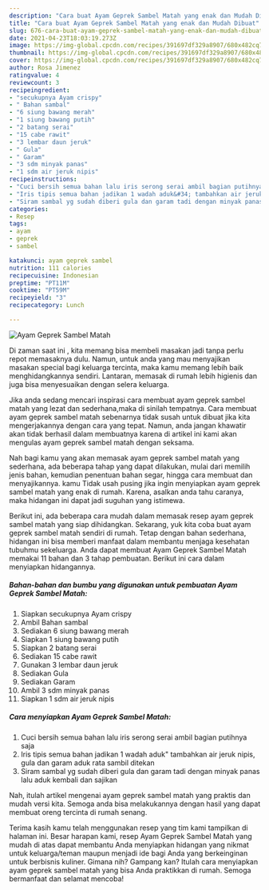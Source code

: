 ```yaml
---
description: "Cara buat Ayam Geprek Sambel Matah yang enak dan Mudah Dibuat"
title: "Cara buat Ayam Geprek Sambel Matah yang enak dan Mudah Dibuat"
slug: 676-cara-buat-ayam-geprek-sambel-matah-yang-enak-dan-mudah-dibuat
date: 2021-04-23T18:03:19.273Z
image: https://img-global.cpcdn.com/recipes/391697df329a8907/680x482cq70/ayam-geprek-sambel-matah-foto-resep-utama.jpg
thumbnail: https://img-global.cpcdn.com/recipes/391697df329a8907/680x482cq70/ayam-geprek-sambel-matah-foto-resep-utama.jpg
cover: https://img-global.cpcdn.com/recipes/391697df329a8907/680x482cq70/ayam-geprek-sambel-matah-foto-resep-utama.jpg
author: Rosa Jimenez
ratingvalue: 4
reviewcount: 3
recipeingredient:
- "secukupnya Ayam crispy"
- " Bahan sambal"
- "6 siung bawang merah"
- "1 siung bawang putih"
- "2 batang serai"
- "15 cabe rawit"
- "3 lembar daun jeruk"
- " Gula"
- " Garam"
- "3 sdm minyak panas"
- "1 sdm air jeruk nipis"
recipeinstructions:
- "Cuci bersih semua bahan lalu iris serong serai ambil bagian putihnya saja"
- "Iris tipis semua bahan jadikan 1 wadah aduk&#34; tambahkan air jeruk nipis, gula dan garam aduk rata sambil ditekan"
- "Siram sambal yg sudah diberi gula dan garam tadi dengan minyak panas lalu aduk kembali dan sajikan"
categories:
- Resep
tags:
- ayam
- geprek
- sambel

katakunci: ayam geprek sambel 
nutrition: 111 calories
recipecuisine: Indonesian
preptime: "PT11M"
cooktime: "PT59M"
recipeyield: "3"
recipecategory: Lunch

---
```



![Ayam Geprek Sambel Matah](https://img-global.cpcdn.com/recipes/391697df329a8907/680x482cq70/ayam-geprek-sambel-matah-foto-resep-utama.jpg)

Di zaman  saat ini , kita memang bisa membeli masakan jadi tanpa perlu repot memasaknya dulu. Namun, untuk anda yang mau menyajikan masakan special bagi keluarga tercinta, maka kamu memang lebih baik menghidangkannya sendiri. Lantaran, memasak di rumah lebih higienis dan juga bisa menyesuaikan dengan selera keluarga.

Jika anda sedang mencari inspirasi cara membuat ayam geprek sambel matah yang lezat dan sederhana,maka di sinilah tempatnya. Cara membuat ayam geprek sambel matah  sebenarnya tidak susah untuk dibuat jika kita mengerjakannya dengan cara yang tepat. Namun, anda jangan khawatir akan tidak berhasil dalam membuatnya 
karena di artikel ini kami akan mengulas ayam geprek sambel matah dengan seksama.  



Nah bagi kamu yang akan memasak ayam geprek sambel matah yang sederhana, ada beberapa tahap yang dapat dilakukan, mulai dari memilih jenis bahan, kemudian penentuan bahan segar, hingga cara membuat dan menyajikannya. kamu Tidak usah pusing jika ingin menyiapkan ayam geprek sambel matah yang enak di rumah. Karena, asalkan anda  tahu caranya, maka hidangan ini dapat jadi suguhan yang istimewa.

Berikut ini, ada beberapa cara mudah dalam memasak resep ayam geprek sambel matah yang siap dihidangkan. Sekarang, yuk kita coba buat ayam geprek sambel matah sendiri di rumah. Tetap dengan bahan sederhana, hidangan ini bisa memberi manfaat dalam membantu menjaga kesehatan tubuhmu sekeluarga. Anda dapat membuat Ayam Geprek Sambel Matah memakai 11 bahan dan 3 tahap pembuatan. Berikut ini cara dalam menyiapkan hidangannya.

<!--inarticleads1-->

##### Bahan-bahan dan bumbu yang digunakan untuk pembuatan Ayam Geprek Sambel Matah:

1. Siapkan secukupnya Ayam crispy
1. Ambil  Bahan sambal
1. Sediakan 6 siung bawang merah
1. Siapkan 1 siung bawang putih
1. Siapkan 2 batang serai
1. Sediakan 15 cabe rawit
1. Gunakan 3 lembar daun jeruk
1. Sediakan  Gula
1. Sediakan  Garam
1. Ambil 3 sdm minyak panas
1. Siapkan 1 sdm air jeruk nipis




<!--inarticleads2-->

##### Cara menyiapkan Ayam Geprek Sambel Matah:

1. Cuci bersih semua bahan lalu iris serong serai ambil bagian putihnya saja
1. Iris tipis semua bahan jadikan 1 wadah aduk&#34; tambahkan air jeruk nipis, gula dan garam aduk rata sambil ditekan
1. Siram sambal yg sudah diberi gula dan garam tadi dengan minyak panas lalu aduk kembali dan sajikan




Nah, itulah artikel mengenai  ayam geprek sambel matah  yang praktis dan mudah versi kita. Semoga anda bisa melakukannya dengan hasil yang dapat membuat oreng tercinta di rumah senang. 

Terima kasih kamu telah menggunakan resep yang tim kami tampilkan di halaman ini. Besar harapan kami, resep  Ayam Geprek Sambel Matah yang mudah di atas dapat membantu Anda menyiapkan hidangan yang nikmat untuk keluarga/teman maupun menjadi ide bagi Anda yang berkeinginan untuk berbisnis kuliner. Gimana nih? Gampang kan? Itulah cara menyiapkan ayam geprek sambel matah yang bisa Anda praktikkan di rumah. Semoga bermanfaat dan selamat mencoba!


